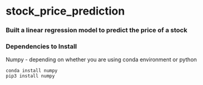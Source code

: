 # stock_price_prediction

### Built a linear regression model to predict the price of a stock

### Dependencies to Install
Numpy - depending on whether you are using conda environment or python
```
conda install numpy
pip3 install numpy
```
